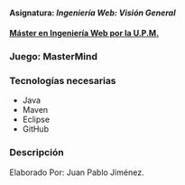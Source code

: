 
#### Asignatura: *Ingeniería Web: Visión General*
#### [Máster en Ingeniería Web por la U.P.M.](http://miw.etsisi.upm.es)


### Juego: MasterMind
### Tecnologías necesarias
* Java
* Maven
* Eclipse
* GitHub

### Descripción
Elaborado Por: Juan Pablo Jiménez.

